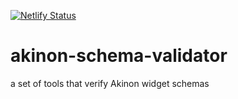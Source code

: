 [![Netlify Status](https://api.netlify.com/api/v1/badges/4c2bba53-c2a7-4870-918e-575cde1b71cf/deploy-status)](https://app.netlify.com/sites/akinon-schema-validator/deploys)
# akinon-schema-validator
a set of tools that verify Akinon widget schemas
